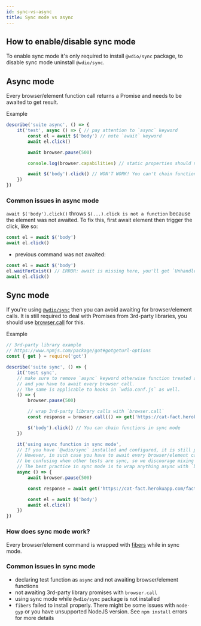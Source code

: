 ```yaml
---
id: sync-vs-async
title: Sync mode vs async
---
```


## How to enable/disable sync mode

To enable sync mode it's only required to install `@wdio/sync` package, to disable sync mode uninstall `@wdio/sync`.

## Async mode

Every browser/element function call returns a Promise and needs to be awaited to get result.

Example

```js
describe('suite async', () => {
    it('test', async () => { // pay attention to `async` keyword
        const el = await $('body') // note `await` keyword
        await el.click()

        await browser.pause(500)

        console.log(browser.capabilities) // static properties should not be awaited

        await $('body').click() // WON'T WORK! You can't chain functions like this.
    })
})
```

### Common issues in async mode

`await $('body').click()` throws `$(...).click is not a function` because the element was not awaited. To fix this, first await element then trigger the click, like so:
```js
const el = await $('body')
await el.click()
```
- previous command was not awaited:
```js
const el = await $('body')
el.waitForExist() // ERROR: await is missing here, you'll get `Unhandled promise rejection`.
await el.click()
```

## Sync mode

If you're using [`@wdio/sync`](https://www.npmjs.com/package/@wdio/sync) then you can avoid awaiting for browser/element calls. It is still required to deal with Promises from 3rd-party libraries, you should use [browser.call](/api/browser/call.html) for this.

Example

```js
// 3rd-party library example
// https://www.npmjs.com/package/got#gotgeturl-options
const { get } = require('got')

describe('suite sync', () => {
    it('test sync',
    // make sure to remove `async` keyword otherwise function treated as async
    // and you have to await every browser call.
    // The same is applicable to hooks in `wdio.conf.js` as well.
    () => {
        browser.pause(500)

        // wrap 3rd-party library calls with `browser.call`
        const response = browser.call(() => get('https://cat-fact.herokuapp.com/facts/'))

        $('body').click() // You can chain functions in sync mode
    })

    it('using async function in sync mode',
    // If you have `@wdio/sync` installed and configured, it is still possible to use async functions.
    // However, in such case you have to await every browser/element call like in async mode, and this can
    // be confusing when other tests are sync, so we discourage mixing modes, but it is possible to do so.
    // The best practice in sync mode is to wrap anything async with `browser.call`.
    async () => {
        await browser.pause(500)

        const response = await get('https://cat-fact.herokuapp.com/facts/')

        const el = await $('body')
        await el.click()
    })
})
```

### How does sync mode work?

Every browser/element command is wrapped with [fibers](https://github.com/laverdet/node-fibers) while in sync mode.

### Common issues in sync mode

- declaring test function as `async` and not awaiting browser/element functions
- not awaiting 3rd-party library promises with `browser.call`
- using sync mode while `@wdio/sync` package is not installed
- `fibers` failed to install properly. There might be some issues with `node-gyp` or you have unsupported NodeJS version. See `npm install` errors for more details
